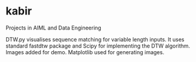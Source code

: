 # kabir
Projects in AIML and Data Engineering

DTW.py visualises sequence matching for variable length inputs. It uses standard fastdtw package and Scipy for implementing the DTW algorithm. Images added for demo. Matplotlib used for generating images.
